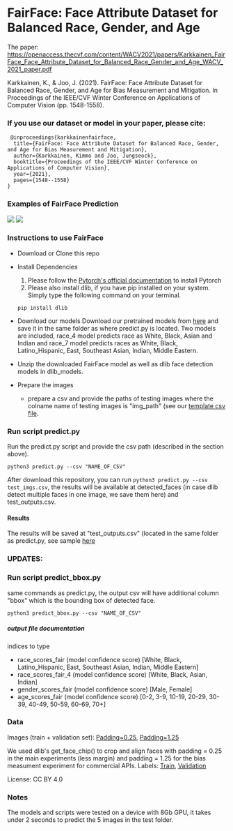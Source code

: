 # FairFace: Face Attribute Dataset for Balanced Race, Gender, and Age

The paper: https://openaccess.thecvf.com/content/WACV2021/papers/Karkkainen_FairFace_Face_Attribute_Dataset_for_Balanced_Race_Gender_and_Age_WACV_2021_paper.pdf

Karkkainen, K., & Joo, J. (2021). FairFace: Face Attribute Dataset for Balanced Race, Gender, and Age for Bias Measurement and Mitigation. In Proceedings of the IEEE/CVF Winter Conference on Applications of Computer Vision (pp. 1548-1558).

### If you use our dataset or model in your paper, please cite:

```
 @inproceedings{karkkainenfairface,
  title={FairFace: Face Attribute Dataset for Balanced Race, Gender, and Age for Bias Measurement and Mitigation},
  author={Karkkainen, Kimmo and Joo, Jungseock},
  booktitle={Proceedings of the IEEE/CVF Winter Conference on Applications of Computer Vision},
  year={2021},
  pages={1548--1558}
}
```

### Examples of FairFace Prediction
![](https://github.com/dchen236/FairFace/blob/master/examples/female.png)
![](https://github.com/dchen236/FairFace/blob/master/examples/male.png)

### Instructions to use FairFace

- Download or Clone this repo
- Install Dependencies
   1. Please follow the [Pytorch's official documentation](https://pytorch.org/get-started/locally/) to install Pytorch
   2. Please also install dlib, if you have pip installed on your system. Simply type the following command on your terminal.

   ```
   pip install dlib
   ```
- Download our models
   Download our pretrained models from [here](https://drive.google.com/drive/u/1/folders/1F_pXfbzWvG-bhCpNsRj6F_xsdjpesiFu) and save it in the same folder as where predict.py is located. Two models are included, race_4 model predicts race as White, Black, Asian and Indian and race_7 model predicts races as White, Black, Latino_Hispanic, East, Southeast Asian, Indian, Middle Eastern.
- Unzip the downloaded FairFace model as well as dlib face detection models in dlib_models.
- Prepare the images
   - prepare a csv and provide the paths of testing images where the colname name of testing images is "img_path" (see our [template csv file](https://github.com/dchen236/FairFace/blob/master/test_imgs.csv).


### Run script predict.py
Run the predict.py script and provide the csv path (described in the section above).
```
python3 predict.py --csv "NAME_OF_CSV"
```
After download this repository, you can run `python3 predict.py --csv test_imgs.csv`, the results will be available at detected_faces (in case dlib detect multiple faces in one image, we save them here) and test_outputs.csv.
#### Results
The results will be saved at "test_outputs.csv" (located in the same folder as predict.py, see sample [here](https://github.com/dchen236/FairFace/blob/master/test_outputs.csv)

### UPDATES: 

### Run script predict_bbox.py
 same commands as predict.py, the output csv will have additional column "bbox" which is the bounding box of detected face.
```
python3 predict_bbox.py --csv "NAME_OF_CSV"
```
 

##### output file documentation
indices to type
- race_scores_fair (model confidence score)   [White, Black, Latino_Hispanic, East, Southeast Asian, Indian, Middle Eastern]
- race_scores_fair_4 (model confidence score) [White, Black, Asian, Indian]
- gender_scores_fair (model confidence score) [Male, Female]
- age_scores_fair (model confidence score)    [0-2, 3-9, 10-19, 20-29, 30-39, 40-49, 50-59, 60-69, 70+]


### Data
Images (train + validation set): [Padding=0.25](https://drive.google.com/file/d/1Z1RqRo0_JiavaZw2yzZG6WETdZQ8qX86/view), [Padding=1.25](https://drive.google.com/file/d/1g7qNOZz9wC7OfOhcPqH1EZ5bk1UFGmlL/view)

We used dlib's get_face_chip() to crop and align faces with padding = 0.25 in the main experiments (less margin) and padding = 1.25 for the bias measument experiment for commercial APIs.
Labels: [Train](https://drive.google.com/file/d/1i1L3Yqwaio7YSOCj7ftgk8ZZchPG7dmH/view), [Validation](https://drive.google.com/file/d/1wOdja-ezstMEp81tX1a-EYkFebev4h7D/view)

License: CC BY 4.0

### Notes
The models and scripts were tested on a device with 8Gb GPU, it takes under 2 seconds to predict the 5 images in the test folder.
